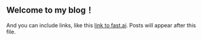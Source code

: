 ## Welcome to my blog！

And you can include links, like this [link to fast.ai](https://www.fast.ai). Posts will appear after this file. 
